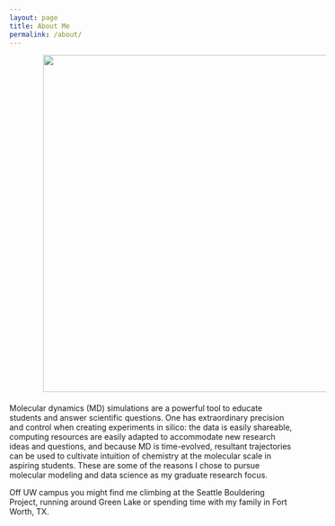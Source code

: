 ```yaml
---
layout: page
title: About Me
permalink: /about/
---
```

<img align="left" src="{{ site.url }}/assets/family2.png" hspace="60" style="PADDING-BOTTOM: 20px" width="600">

Molecular dynamics (MD) simulations are a powerful tool to educate students and answer scientific questions. One has extraordinary precision and control when creating experiments in silico: the data is easily shareable, computing resources are easily adapted to accommodate new research ideas and questions, and because MD is time-evolved, resultant trajectories can be used to cultivate intuition of chemistry at the molecular scale in aspiring students. These are some of the reasons I chose to pursue molecular modeling and data science as my graduate research focus. 

Off UW campus you might find me climbing at the Seattle Bouldering Project, running around Green Lake or spending time with my family in Fort Worth, TX.
